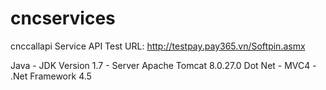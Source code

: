 # cncservices
cnccallapi
Service API Test URL:
http://testpay.pay365.vn/Softpin.asmx

Java 
	-	JDK Version 1.7
	-	Server Apache Tomcat 8.0.27.0
Dot Net
	-	MVC4
	-	.Net Framework 4.5